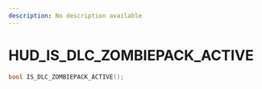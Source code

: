 ```yaml
---
description: No description available 
---
```


# HUD\_IS_DLC_ZOMBIEPACK_ACTIVE

```cpp
bool IS_DLC_ZOMBIEPACK_ACTIVE();
```